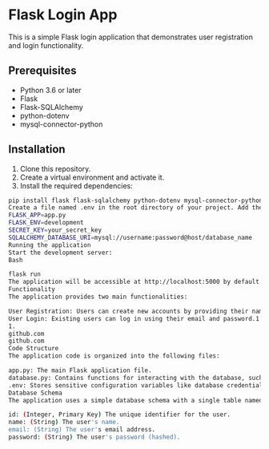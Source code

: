 # Flask Login App

This is a simple Flask login application that demonstrates user registration and login functionality.

## Prerequisites

* Python 3.6 or later
* Flask
* Flask-SQLAlchemy
* python-dotenv
* mysql-connector-python

## Installation

1. Clone this repository.
2. Create a virtual environment and activate it.
3. Install the required dependencies:

```bash
pip install flask flask-sqlalchemy python-dotenv mysql-connector-python
Create a file named .env in the root directory of your project. Add the following environment variables to the .env file, replacing the placeholders with your actual database credentials:
FLASK_APP=app.py
FLASK_ENV=development
SECRET_KEY=your_secret_key
SQLALCHEMY_DATABASE_URI=mysql://username:password@host/database_name
Running the application
Start the development server:
Bash

flask run
The application will be accessible at http://localhost:5000 by default.
Functionality
The application provides two main functionalities:

User Registration: Users can create new accounts by providing their name, email, and password.
User Login: Existing users can log in using their email and password.1   
1.
github.com
github.com
Code Structure
The application code is organized into the following files:

app.py: The main Flask application file.
database.py: Contains functions for interacting with the database, such as finding users and adding new users.
.env: Stores sensitive configuration variables like database credentials.
Database Schema
The application uses a simple database schema with a single table named users. The users table has the following columns:

id: (Integer, Primary Key) The unique identifier for the user.
name: (String) The user's name.
email: (String) The user's email address.
password: (String) The user's password (hashed).
